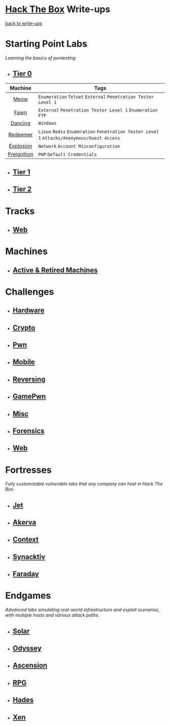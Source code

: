 # [Hack The Box](https://app.hackthebox.com/home) Write-ups

[back to write-ups](/README.md#write-ups--by-herman-detwiler)

# Starting Point Labs
*Learning the basics of pentesting*
  + ## [Tier 0](starting-point-labs/tier-0/)
| Machine | Tags |
| :-: | --- |
| [Meow](/Hack-The-Box/starting-point-labs/tier-0/meow.md#meow-from-hack-the-box) | `Enumeration` `Telnet` `External` `Penetration Tester Level 1` |
| [Fawn](/Hack-The-Box/starting-point-labs/tier-0/fawn.md#fawn-from-hack-the-box) | `External` `Penetration Tester Level 1` `Enumeration` `FTP`|
| [Dancing](/Hack-The-Box/starting-point-labs/tier-0/dancing.md#dancing-from-hack-the-box) | `Windows` |
| [Redeemer](/Hack-The-Box/starting-point-labs/tier-0/redeemer.md#redeemer-from-hack-the-box) | `Linux` `Redis` `Enumeration` `Penetration Tester Level 1` `Attacks/Anonymous/Guest Access` |
| [Explosion](/Hack-The-Box/starting-point-labs/tier-0/explosion.md#explosion-from-hack-the-box) | `Network` `Account Misconfiguration` |
| [Preignition](/Hack-The-Box/starting-point-labs/tier-0/preignition.md#preignition-from-hack-the-box) | `PHP` `Default Credentials` |
  + ## [Tier 1](starting-point-labs/tier-1/)
  + ## [Tier 2](starting-point-labs/tier-2/)

# Tracks

  + ## [Web](Web/)

# Machines

  + ## [Active & Retired Machines](Machines/)

# Challenges

  + ## [Hardware](Challenges/Hardware/)
  + ## [Crypto](Challenges/Crypto/)
  + ## [Pwn](Challenges/Pwn/)
  + ## [Mobile](Challenges/Mobile/)
  + ## [Reversing](Challenges/Reversing/)
  + ## [GamePwn](Challenges/GamePwn/)
  + ## [Misc](Challenges/Misc/)
  + ## [Forensics](Challenges/Forensics/)
  + ## [Web](Challenges/Web/)

# Fortresses
*Fully customizable vulnerable labs that any company can host in Hack The Box.*
  + ## [Jet](/Fortresses/Jet/)
  + ## [Akerva](/Fortresses/Akerva/)
  + ## [Context](/Fortresses/Context/)
  + ## [Synacktiv](/Fortresses/Synacktiv/)
  + ## [Faraday](/Fortresses/Faraday)

# Endgames
*Advanced labs simulating real-world infrastructure and exploit scenarios, with multiple hosts and various attack paths.*

  + ## [Solar](/Endgame/Solar/)
  + ## [Odyssey](/Endgame/Odyssey/)
  + ## [Ascension](/Endgame/Ascension/)
  + ## [RPG](/Endgame/RPG/)
  + ## [Hades](/Endgame/Hades/)
  + ## [Xen](/Endgame/Xen/)
